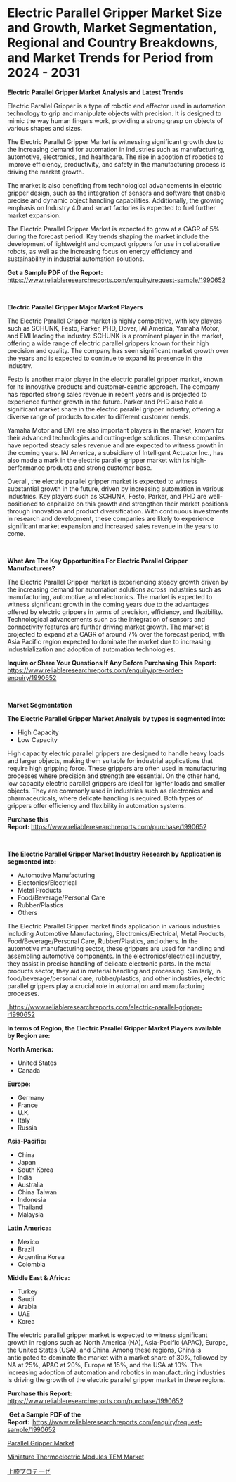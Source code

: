 <p><h1>Electric Parallel Gripper Market Size and Growth, Market Segmentation, Regional and Country Breakdowns, and Market Trends for Period from 2024 -  2031</h1></p><p><strong>Electric Parallel Gripper Market Analysis and Latest Trends</strong></p>
<p><p>Electric Parallel Gripper is a type of robotic end effector used in automation technology to grip and manipulate objects with precision. It is designed to mimic the way human fingers work, providing a strong grasp on objects of various shapes and sizes. </p><p>The Electric Parallel Gripper Market is witnessing significant growth due to the increasing demand for automation in industries such as manufacturing, automotive, electronics, and healthcare. The rise in adoption of robotics to improve efficiency, productivity, and safety in the manufacturing process is driving the market growth. </p><p>The market is also benefiting from technological advancements in electric gripper design, such as the integration of sensors and software that enable precise and dynamic object handling capabilities. Additionally, the growing emphasis on Industry 4.0 and smart factories is expected to fuel further market expansion.</p><p>The Electric Parallel Gripper Market is expected to grow at a CAGR of 5% during the forecast period. Key trends shaping the market include the development of lightweight and compact grippers for use in collaborative robots, as well as the increasing focus on energy efficiency and sustainability in industrial automation solutions.</p></p>
<p><strong>Get a Sample PDF of the Report:&nbsp;</strong> <a href="https://www.reliableresearchreports.com/enquiry/request-sample/1990652">https://www.reliableresearchreports.com/enquiry/request-sample/1990652</a></p>
<p>&nbsp;</p>
<p><strong>Electric Parallel Gripper Major Market Players</strong></p>
<p><p>The Electric Parallel Gripper market is highly competitive, with key players such as SCHUNK, Festo, Parker, PHD, Dover, IAI America, Yamaha Motor, and EMI leading the industry. SCHUNK is a prominent player in the market, offering a wide range of electric parallel grippers known for their high precision and quality. The company has seen significant market growth over the years and is expected to continue to expand its presence in the industry.</p><p>Festo is another major player in the electric parallel gripper market, known for its innovative products and customer-centric approach. The company has reported strong sales revenue in recent years and is projected to experience further growth in the future. Parker and PHD also hold a significant market share in the electric parallel gripper industry, offering a diverse range of products to cater to different customer needs.</p><p>Yamaha Motor and EMI are also important players in the market, known for their advanced technologies and cutting-edge solutions. These companies have reported steady sales revenue and are expected to witness growth in the coming years. IAI America, a subsidiary of Intelligent Actuator Inc., has also made a mark in the electric parallel gripper market with its high-performance products and strong customer base.</p><p>Overall, the electric parallel gripper market is expected to witness substantial growth in the future, driven by increasing automation in various industries. Key players such as SCHUNK, Festo, Parker, and PHD are well-positioned to capitalize on this growth and strengthen their market positions through innovation and product diversification. With continuous investments in research and development, these companies are likely to experience significant market expansion and increased sales revenue in the years to come.</p></p>
<p>&nbsp;</p>
<p><strong>What Are The Key Opportunities For Electric Parallel Gripper Manufacturers?</strong></p>
<p><p>The Electric Parallel Gripper market is experiencing steady growth driven by the increasing demand for automation solutions across industries such as manufacturing, automotive, and electronics. The market is expected to witness significant growth in the coming years due to the advantages offered by electric grippers in terms of precision, efficiency, and flexibility. Technological advancements such as the integration of sensors and connectivity features are further driving market growth. The market is projected to expand at a CAGR of around 7% over the forecast period, with Asia Pacific region expected to dominate the market due to increasing industrialization and adoption of automation technologies.</p></p>
<p><strong>Inquire or Share Your Questions If Any Before Purchasing This Report:</strong> <a href="https://www.reliableresearchreports.com/enquiry/pre-order-enquiry/1990652">https://www.reliableresearchreports.com/enquiry/pre-order-enquiry/1990652</a></p>
<p>&nbsp;</p>
<p><strong>Market Segmentation</strong></p>
<p><strong>The Electric Parallel Gripper Market Analysis by types is segmented into:</strong></p>
<p><ul><li>High Capacity</li><li>Low Capacity</li></ul></p>
<p><p>High capacity electric parallel grippers are designed to handle heavy loads and larger objects, making them suitable for industrial applications that require high gripping force. These grippers are often used in manufacturing processes where precision and strength are essential. On the other hand, low capacity electric parallel grippers are ideal for lighter loads and smaller objects. They are commonly used in industries such as electronics and pharmaceuticals, where delicate handling is required. Both types of grippers offer efficiency and flexibility in automation systems.</p></p>
<p><strong>Purchase this Report:&nbsp;</strong><a href="https://www.reliableresearchreports.com/purchase/1990652">https://www.reliableresearchreports.com/purchase/1990652</a></p>
<p>&nbsp;</p>
<p><strong>The Electric Parallel Gripper Market Industry Research by Application is segmented into:</strong></p>
<p><ul><li>Automotive Manufacturing</li><li>Electonics/Electrical</li><li>Metal Products</li><li>Food/Beverage/Personal Care</li><li>Rubber/Plastics</li><li>Others</li></ul></p>
<p><p>The Electric Parallel Gripper market finds application in various industries including Automotive Manufacturing, Electronics/Electrical, Metal Products, Food/Beverage/Personal Care, Rubber/Plastics, and others. In the automotive manufacturing sector, these grippers are used for handling and assembling automotive components. In the electronics/electrical industry, they assist in precise handling of delicate electronic parts. In the metal products sector, they aid in material handling and processing. Similarly, in food/beverage/personal care, rubber/plastics, and other industries, electric parallel grippers play a crucial role in automation and manufacturing processes.</p></p>
<p><a href="https://www.reliableresearchreports.com/electric-parallel-gripper-r1990652">&nbsp;https://www.reliableresearchreports.com/electric-parallel-gripper-r1990652</a></p>
<p><strong>In terms of Region, the Electric Parallel Gripper Market Players available by Region are:</strong></p>
<p>
    <p> <strong> North America: </strong>
        <ul>
            <li>United States</li>
            <li>Canada</li>
        </ul>
        </p> 
    <p> <strong> Europe: </strong>
        <ul>
            <li>Germany</li>
            <li>France</li>
            <li>U.K.</li>
            <li>Italy</li>
            <li>Russia</li>
        </ul>
        </p> 
    <p> <strong> Asia-Pacific: </strong>
        <ul>
            <li>China</li>
            <li>Japan</li>
            <li>South Korea</li>
            <li>India</li>
            <li>Australia</li>
            <li>China Taiwan</li>
            <li>Indonesia</li>
            <li>Thailand</li>
            <li>Malaysia</li>
        </ul>
        </p> 
    <p> <strong> Latin America: </strong>
        <ul>
            <li>Mexico</li>
            <li>Brazil</li>
            <li>Argentina Korea</li>
            <li>Colombia</li>
        </ul>
        </p> 
    <p> <strong> Middle East & Africa: </strong>
        <ul>
            <li>Turkey</li>
            <li>Saudi</li>
            <li>Arabia</li>
            <li>UAE</li>
            <li>Korea</li>
        </ul>
    </p>
    </p>
<p><p>The electric parallel gripper market is expected to witness significant growth in regions such as North America (NA), Asia-Pacific (APAC), Europe, the United States (USA), and China. Among these regions, China is anticipated to dominate the market with a market share of 30%, followed by NA at 25%, APAC at 20%, Europe at 15%, and the USA at 10%. The increasing adoption of automation and robotics in manufacturing industries is driving the growth of the electric parallel gripper market in these regions.</p></p>
<p><strong>Purchase this Report: </strong><a href="https://www.reliableresearchreports.com/purchase/1990652">https://www.reliableresearchreports.com/purchase/1990652</a></p>
<p>&nbsp;<strong>Get a Sample PDF of the Report:&nbsp;&nbsp;</strong><a href="https://www.reliableresearchreports.com/enquiry/request-sample/1990652">https://www.reliableresearchreports.com/enquiry/request-sample/1990652</a></p>
<p><strong></strong></p>
<p><p><a href="https://github.com/okotobwrhuteie/Market-Research-Report-List-2/blob/main/parallel-gripper-market.md">Parallel Gripper Market</a></p><p><a href="https://full-wildebeest-80b.notion.site/Miniature-Thermoelectric-Modules-TEM-Market-Trends-and-Market-Analysis-forecasted-for-period-2024-20-0a4c37433fab4b2399dfb54292cd6685">Miniature Thermoelectric Modules TEM Market</a></p><p><a href="https://github.com/SarahFahey88/Market-Research-Report-List-1/blob/main/530769527656.md">上膝プロテーゼ</a></p></p>